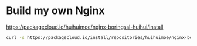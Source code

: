# Build my own Nginx

<https://packagecloud.io/huihuimoe/nginx-boringssl-huihui/install>

```bash
curl -s https://packagecloud.io/install/repositories/huihuimoe/nginx-boringssl-huihui/script.deb.sh | sudo bash
```
